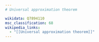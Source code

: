 ```yaml
---
# Universal approximation theorem

wikidata: Q7894110
msc_classification: 68
wikipedia_links:
  - "[[Universal approximation theorem]]"
---
```

